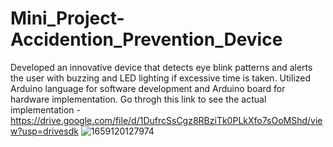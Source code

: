 # Mini_Project-Accidention_Prevention_Device
Developed an innovative device that detects eye blink patterns and alerts the user with buzzing and LED lighting if excessive time is taken. Utilized Arduino language for software development and Arduino board for hardware implementation.
Go throgh this link to see the actual implementation -
https://drive.google.com/file/d/1DufrcSsCgz8RBziTk0PLkXfo7sOoMShd/view?usp=drivesdk
![1659120127974](https://github.com/Prasadhol2001/Mini_Project-Accidention_Prevention_Device/assets/102891371/beb0211b-4a48-4661-acc9-dd21b9a00cba)
